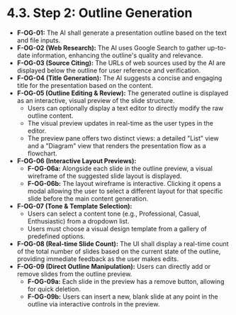 # 4.3. Step 2: Outline Generation

*   **F-OG-01:** The AI shall generate a presentation outline based on the text and file inputs.
*   **F-OG-02 (Web Research):** The AI uses Google Search to gather up-to-date information, enhancing the outline's quality and relevance.
*   **F-OG-03 (Source Citing):** The URLs of web sources used by the AI are displayed below the outline for user reference and verification.
*   **F-OG-04 (Title Generation):** The AI suggests a concise and engaging title for the presentation based on the content.
*   **F-OG-05 (Outline Editing & Review):** The generated outline is displayed as an interactive, visual preview of the slide structure.
    *   Users can optionally display a text editor to directly modify the raw outline content.
    *   The visual preview updates in real-time as the user types in the editor.
    *   The preview pane offers two distinct views: a detailed "List" view and a "Diagram" view that renders the presentation flow as a flowchart.
*   **F-OG-06 (Interactive Layout Previews):**
    *   **F-OG-06a:** Alongside each slide in the outline preview, a visual wireframe of the suggested slide layout is displayed.
    *   **F-OG-06b:** The layout wireframe is interactive. Clicking it opens a modal allowing the user to select a different layout for that specific slide before the main content generation.
*   **F-OG-07 (Tone & Template Selection):**
    *   Users can select a content tone (e.g., Professional, Casual, Enthusiastic) from a dropdown list.
    *   Users must choose a visual design template from a gallery of predefined options.
*   **F-OG-08 (Real-time Slide Count):** The UI shall display a real-time count of the total number of slides based on the current state of the outline, providing immediate feedback as the user makes edits.
*   **F-OG-09 (Direct Outline Manipulation):** Users can directly add or remove slides from the outline preview.
    *   **F-OG-09a:** Each slide in the preview has a remove button, allowing for quick deletion.
    *   **F-OG-09b:** Users can insert a new, blank slide at any point in the outline via interactive controls in the preview.